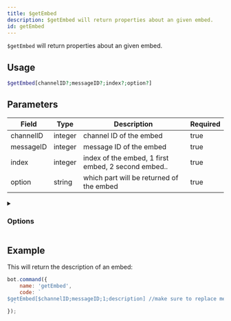 ```yaml
---
title: $getEmbed
description: $getEmbed will return properties about an given embed.
id: getEmbed
---
```


`$getEmbed` will return properties about an given embed.

## Usage

```php
$getEmbed[channelID?;messageID?;index?;option?]
```

## Parameters

| Field     | Type    | Description                                         | Required |
|-----------|---------|-----------------------------------------------------|----------|
| channelID | integer | channel ID of the embed                             | true     |
| messageID | integer | message ID of the embed                             | true     |
| index     | integer | index of the embed, 1 first embed, 2 second embed.. | true     |
| option    | string  | which part will be returned of the embed            | true     |

<details>
  <summary><h3> Options </h3></summary>

| Type                | Description                     |
|---------------------|---------------------------------|
| title               | title of the embed              |
| description         | description of the embed        |
| URL                 | the URL in the title            |
| color               | color of the embed              |
| timestamp           | timestamp located in the footer |
| fields[index]       | field title                     |
| fields.value[index] | field description               |
| thumbnail           | thumbnail (image top right)     |
| image               | large image at the bottom       |
| video               | video/gif                       |
| author              | author, above title field       |
| footer              | footer                          |
| files               | attached files                  |
| createdAt           | creation date of the embed      |
| hexColor            | hex color of the embed          |
| length              | length of the embed             |

</details>

## Example

This will return the description of an embed:

```javascript
bot.command({
    name: 'getEmbed',
    code: `
$getEmbed[$channelID;messageID;1;description] //make sure to replace messageID with the actual message ID 
  `
});
```